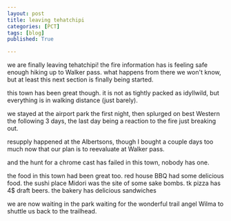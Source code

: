 ```yaml
---
layout: post
title: leaving tehatchipi 
categories: [PCT]
tags: [blog]
published: True

---
```


we are finally leaving tehatchipi! the fire information has is feeling safe enough hiking up to Walker pass. what happens from there we won't know, but at least this next section is finally being started.

this town has been great though. it is not as tightly packed as idyllwild, but everything is in walking distance (just barely).

we stayed at the airport park the first night, then splurged on best Western the following 3 days, the last day being a reaction to the fire just breaking out.

resupply happened at the Albertsons, though I bought a couple days too much now that our plan is to reevaluate at Walker pass. 

and the hunt for a chrome cast has failed in this town, nobody has one. 

the food in this town had been great too. red house BBQ had some delicious food. the sushi place Midori was the site of some sake bombs. tk pizza has 4$ draft beers. the bakery has delicious sandwiches

we are now waiting in the park waiting for the wonderful trail angel Wilma to shuttle us back to the trailhead.